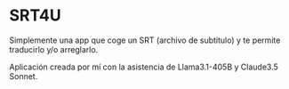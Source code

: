 # SRT4U
Simplemente una app que coge un SRT (archivo de subtítulo) y te permite traducirlo y/o arreglarlo.

Aplicación creada por mí con la asistencia de Llama3.1-405B y Claude3.5 Sonnet.